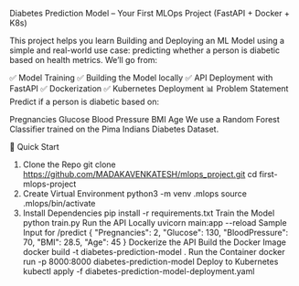 Diabetes Prediction Model – Your First MLOps Project (FastAPI + Docker + K8s)

This project helps you learn Building and Deploying an ML Model using a simple and real-world use case: predicting whether a person is diabetic based on health metrics. We’ll go from:

✅ Model Training
✅ Building the Model locally
✅ API Deployment with FastAPI
✅ Dockerization
✅ Kubernetes Deployment
📊 Problem Statement
Predict if a person is diabetic based on:

Pregnancies
Glucose
Blood Pressure
BMI
Age
We use a Random Forest Classifier trained on the Pima Indians Diabetes Dataset.

🚀 Quick Start
1. Clone the Repo
git clone https://github.com/MADAKAVENKATESH/mlops_project.git
cd first-mlops-project
2. Create Virtual Environment
python3 -m venv .mlops
source .mlops/bin/activate
3. Install Dependencies
pip install -r requirements.txt
Train the Model
python train.py
Run the API Locally
uvicorn main:app --reload
Sample Input for /predict
{
  "Pregnancies": 2,
  "Glucose": 130,
  "BloodPressure": 70,
  "BMI": 28.5,
  "Age": 45
}
Dockerize the API
Build the Docker Image
docker build -t diabetes-prediction-model .
Run the Container
docker run -p 8000:8000 diabetes-prediction-model
Deploy to Kubernetes
kubectl apply -f diabetes-prediction-model-deployment.yaml
